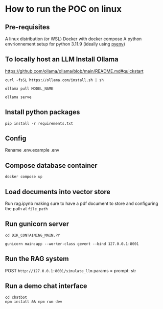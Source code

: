 # How to run the POC on linux

## Pre-requisites
A linux distribution (or WSL)
Docker with docker compose
A python envrionnement setup for python 3.11.9 (ideally using [pyenv](https://github.com/pyenv/pyenv))

## To locally host an LLM Install Ollama
https://github.com/ollama/ollama/blob/main/README.md#quickstart

`curl -fsSL https://ollama.com/install.sh | sh`

`ollama pull MODEL_NAME`

`ollama serve`

## Install python packages

`pip install -r requirements.txt`

## Config
Rename .env.example .env

## Compose database container
`docker compose up`

## Load documents into vector store
Run rag.ipynb making sure to have a pdf document to store and configuring the path at `file_path`

## Run gunicorn server
`cd DIR_CONTAINING_MAIN.PY`

`gunicorn main:app --worker-class gevent --bind 127.0.0.1:8001`

## Run the RAG system
POST `http://127.0.0.1:8001/simulate_llm` 
params = prompt: str

## Run a demo chat interface
```
cd chatbot
npm install && npm run dev
```







